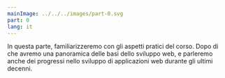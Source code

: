 ```yaml
---
mainImage: ../../../images/part-0.svg
part: 0
lang: it
---
```


<div class="intro">

In questa parte, familiarizzeremo con gli aspetti pratici del corso. Dopo di che avremo una panoramica delle basi dello sviluppo web, e parleremo anche dei progressi nello sviluppo di applicazioni web durante gli ultimi decenni.

</div>
